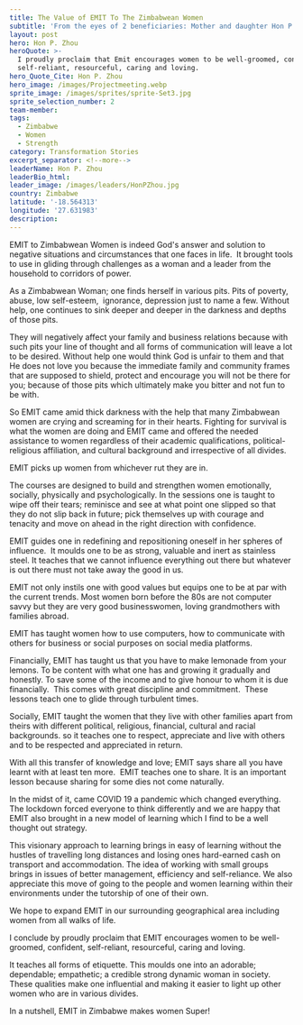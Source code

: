 ```yaml
---
title: The Value of EMIT To The Zimbabwean Women
subtitle: 'From the eyes of 2 beneficiaries: Mother and daughter Hon P. Zhou and R. Zhou'
layout: post
hero: Hon P. Zhou
heroQuote: >-
  I proudly proclaim that Emit encourages women to be well-groomed, confident,
  self-reliant, resourceful, caring and loving.
hero_Quote_Cite: Hon P. Zhou
hero_image: /images/Projectmeeting.webp
sprite_image: /images/sprites/sprite-Set3.jpg
sprite_selection_number: 2
team-member:
tags:
  - Zimbabwe
  - Women
  - Strength
category: Transformation Stories
excerpt_separator: <!--more-->
leaderName: Hon P. Zhou
leaderBio_html:
leader_image: /images/leaders/HonPZhou.jpg
country: Zimbabwe
latitude: '-18.564313'
longitude: '27.631983'
description:
---
```

EMIT to Zimbabwean Women is indeed God's answer and solution to negative situations and circumstances that one faces in life.&nbsp; It brought tools to use in gliding through challenges as a woman and a leader from the household to corridors of power.

As a Zimbabwean Woman; one finds herself in various pits. Pits of poverty, abuse, low self-esteem,&nbsp; ignorance, depression just to name a few. Without help, one continues to sink deeper and deeper in the darkness and depths of those pits.

They will negatively affect your family and business relations because with such pits your line of thought and all forms of communication will leave a lot to be desired. Without help one would think God is unfair to them and that He does not love you because the immediate family and community frames that are supposed to shield, protect and encourage you will not be there for you; because of those pits which ultimately make you bitter and not fun to be with.

So EMIT came amid thick darkness with the help that many Zimbabwean women are crying and screaming for in their hearts. Fighting for survival is what the women are doing and EMIT came and offered the needed assistance to women regardless of their academic qualifications, political-religious affiliation, and cultural background and irrespective of all divides.

EMIT picks up women from whichever rut they are in.

The courses are designed to build and strengthen women emotionally, socially, physically and psychologically. In the sessions one is taught to wipe off their tears; reminisce and see at what point one slipped so that they do not slip back in future; pick themselves up with courage and tenacity and move on ahead in the right direction with confidence.

EMIT guides one in redefining and repositioning oneself in her spheres of influence.&nbsp; It moulds one to be as strong, valuable and inert as stainless steel. It teaches that we cannot influence everything out there but whatever is out there must not take away the good in us.

EMIT not only instils one with good values but equips one to be at par with the current trends. Most women born before the 80s are not computer savvy but they are very good businesswomen, loving grandmothers with families abroad.

EMIT has taught women how to use computers, how to communicate with others for business or social purposes on social media platforms.

Financially, EMIT has taught us that you have to make lemonade from your lemons. To be content with what one has and growing it gradually and honestly. To save some of the income and to give honour to whom it is due financially.&nbsp; This comes with great discipline and commitment.&nbsp; These lessons teach one to glide through turbulent times.

Socially, EMIT taught the women that they live with other families apart from theirs with different political, religious, financial, cultural and racial backgrounds. so it teaches one to respect, appreciate and live with others and to be respected and appreciated in return.

With all this transfer of knowledge and love; EMIT says share all you have learnt with at least ten more.&nbsp; EMIT teaches one to share. It is an important lesson because sharing for some dies not come naturally.

In the midst of it, came COVID 19 a pandemic which changed everything. The lockdown forced everyone to think differently and we are happy that EMIT also brought in a new model of learning which I find to be a well thought out strategy.

This visionary approach to learning brings in easy of learning without the hustles of travelling long distances and losing ones hard-earned cash on transport and accommodation. The idea of working with small groups brings in issues of better management, efficiency and self-reliance. We also appreciate this move of going to the people and women learning within their environments under the tutorship of one of their own.

We hope to expand EMIT in our surrounding geographical area including women from all walks of life.

I conclude by proudly proclaim that EMIT encourages women to be well-groomed, confident, self-reliant, resourceful, caring and loving.

It teaches all forms of etiquette. This moulds one into an adorable; dependable; empathetic; a credible strong dynamic woman in society. These qualities make one influential and making it easier to light up other women who are in various divides.

In a nutshell, EMIT in Zimbabwe makes women Super\!
